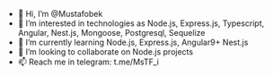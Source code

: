 - 👋 Hi, I’m @Mustafobek
- 👀 I’m interested in technologies as Node.js, Express.js, Typescript, Angular, Nest.js, Mongoose, Postgresql, Sequelize
- 🌱 I’m currently learning Node.js, Express.js, Angular9+  Nest.js
- 💞️ I’m looking to collaborate on Node.js projects
- 📫 Reach me in telegram: t.me/MsTF_i
